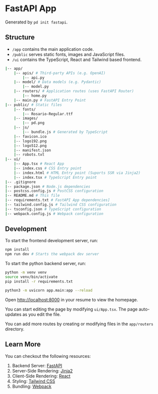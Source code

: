 # FastAPI App

Generated by `pd init fastapi`.

## Structure

- `/app` contains the main application code.
- `/public` serves static fonts, images and JavaScript files.
- `/ui` contains the TypeScript, React and Tailwind based frontend.

```bash
|-- app/
    |-- apis/ # Third-party APIs (e.g. OpenAI)
        |-- api.py
    |-- model/ # Data models (e.g. Pydantic)
        |-- model.py
    |-- routers/ # Application routes (uses FastAPI Router)
        |-- home.py
    |-- main.py # FastAPI Entry Point
|-- public/ # Static files
    |-- fonts/
        |-- Rosario-Regular.ttf
    |-- images/
        |-- pd.png
    |-- js/
        |-- bundle.js # Generated by TypeScript
    |-- favicon.ico
    |-- logo192.png
    |-- logo512.png
    |-- manifest.json
    |-- robots.txt
|-- ui/
    |-- App.tsx # React App
    |-- index.css # CSS Entry point
    |-- index.html # HTML Entry point (Suports SSR via Jinja2)
    |-- index.tsx # TypeScript Entry point
|-- .gitignore
|-- package.json # Node.js dependencies
|-- postcss.config.js # PostCSS configuration
|-- README.md # This file
|-- requirements.txt # FastAPI App dependencies]
|-- tailwind.config.js # Tailwind CSS configuration
|-- tsconfig.json # TypeScript configuration
|-- webpack.config.js # Webpack configuration
```

## Development

To start the frontend development server, run:

```bash
npm install
npm run dev # Starts the webpack dev server
```

To start the python backend server, run:

```bash
python -m venv venv
source venv/bin/activate
pip install -r requirements.txt

python3 -m uvicorn app.main:app --reload
```

Open [http://localhost:8000](http://localhost:8000) in your resume to view the homepage.

You can start editing the page by modifying `ui/App.tsx`. The page auto-updates as you edit the file.

You can add more routes by creating or modifying files in the `app/routers` directory.

## Learn More

You can checkout the following resources:

1. Backend Server: [FastAPI](https://fastapi.tiangolo.com/)
2. Server-Side Rendering: [Jinja2](https://jinja.palletsprojects.com/)
3. Client-Side Rendering: [React](https://reactjs.org/)
4. Styling: [Tailwind CSS](https://tailwindcss.com/)
5. Bundling: [Webpack](https://webpack.js.org/)